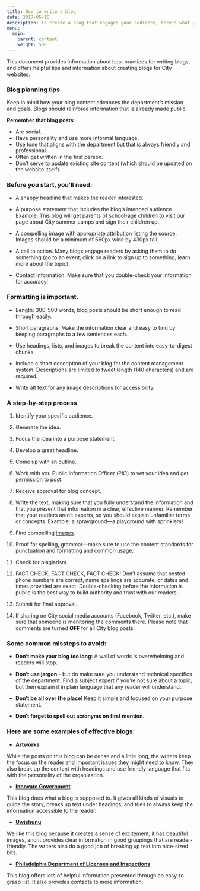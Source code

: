 ```yaml
---
title: How to write a blog
date: 2017-05-15
description: To create a blog that engages your audience, here's what you need to know.
menu:
  main:
    parent: content
    weight: 500
---
```



This document provides information about best practices for writing blogs, and offers helpful tips and information about creating blogs for City websites.

### Blog planning tips

Keep in mind how your blog content advances the department’s mission and goals. Blogs should reinforce information that is already made public.  

**Remember that blog posts**:

* Are social.
* Have personality and use more informal language.
* Use tone that aligns with the department but that is always friendly and professional.
* Often get written in the first person.
* Don’t serve to update existing site content (which should be updated on the website itself).

### Before you start, you’ll need:
* A snappy headline that makes the reader interested.

* A purpose statement that includes the blog’s intended audience.
Example: This blog will get parents of school-age children to visit our page about City summer camps and sign their children up.

* A compelling image with appropriate attribution listing the source. Images should be a minimum of 660px wide by 430px tall.

* A call to action. Many blogs engage readers by asking them to do something (go to an event, click on a link to sign up to something, learn more about the topic).

* Contact information. Make sure that you double-check your information for accuracy!

### Formatting is important.
* Length: 300-500 words; blog posts should be short enough to read through easily.

* Short paragraphs: Make the information clear and easy to find by keeping paragraphs to a few sentences each.

* Use headings, lists, and images to break the content into easy-to-digest chunks.

* Include a short description of your blog for the content management system. Descriptions are limited to tweet length (140 characters) and are required.

* Write [alt text](http://webaim.org/techniques/alttext/) for any image descriptions for accessibility.

### A step-by-step process


1. Identify your specific audience.

2. Generate the idea.

3. Focus the idea into a purpose statement.

4. Develop a great headline.

5. Come up with an outline.

6. Work with you Public Information Officer (PIO) to vet your idea and get permission to post.

7. Receive approval for blog concept.

8. Write the text, making sure that you fully understand the information and that you present that information in a clear, effective manner. Remember that your readers aren’t experts, so you should explain unfamiliar terms or concepts.
Example: a sprayground—a playground with sprinklers!

9. Find compelling [images](/guidelines/design-development/brand-elements/imagery).

10. Proof for spelling, grammar—make sure to use the content standards for [punctuation and formatting](/guidelines/content/punctuation-and-formatting) and [common usage](/guidelines/content/common-usage).

11. Check for plagiarism.

12. FACT CHECK, FACT CHECK, FACT CHECK! Don’t assume that posted phone numbers are correct, name spellings are accurate, or dates and times provided are exact. Double-checking before the information is public is the best way to build authority and trust with our readers.

13. Submit for final approval.

14. If sharing on City social media accounts (Facebook, Twitter, etc.), make sure that someone is monitoring the comments there. Please note that comments are turned **OFF** for all City blog posts.


### Some common missteps to avoid:

* **Don’t make your blog too long**: A wall of words is overwhelming and readers will stop.

* **Don’t use jargon** - but do make sure you understand technical specifics of the department. Find a subject expert if you’re not sure about a topic, but then explain it in plain language that any reader will understand.

* **Don’t be all over the place**! Keep it simple and focused on your purpose statement.

* **Don’t forget to spell out acronyms on first mention**.



### Here are some examples of effective blogs:

* [**Artworks**](https://www.arts.gov/art-works/2017/taking-note-round-arts-participation-research)

While the posts on this blog can be dense and a little long, the writers keep the focus on the reader and important issues they might need to know. They also break up the content with headings and use friendly language that fits with the personality of the organization.

* [**Innovate Government**](http://www.innovategovernment.com/team-nyc/)

This blog does what a blog is supposed to. It gives all kinds of visuals to guide the story, breaks up text under headings, and tries to always keep the information accessible to the reader.

* [**Uwishunu**](http://www.uwishunu.com/)

We like this blog because it creates a sense of excitement, it has beautiful images, and it provides clear information in good groupings that are reader-friendly. The writers also do a good job of breaking up text into nice-sized bits.

* [**Philadelphia Department of Licenses and Inspections**](https://phila.gov/posts/department-of-licenses-and-inspections/2017-05-10-building-safety-month-five-things-to-think-about-in-your-everyday-life/)

This blog offers lots of helpful information presented through an easy-to-grasp list. It also provides contacts to more information.
